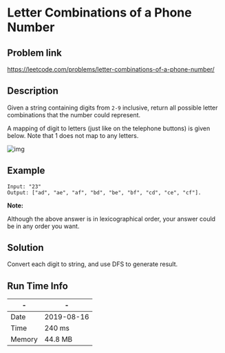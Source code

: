 #  Letter Combinations of a Phone Number

## Problem link
https://leetcode.com/problems/letter-combinations-of-a-phone-number/

## Description
Given a string containing digits from `2-9` inclusive, return all possible letter combinations that the number could represent.

A mapping of digit to letters (just like on the telephone buttons) is given below. Note that 1 does not map to any letters.

![img](http://upload.wikimedia.org/wikipedia/commons/thumb/7/73/Telephone-keypad2.svg/200px-Telephone-keypad2.svg.png)


## Example


```
Input: "23"
Output: ["ad", "ae", "af", "bd", "be", "bf", "cd", "ce", "cf"].
```
**Note:**

Although the above answer is in lexicographical order, your answer could be in any order you want.

## Solution
Convert each digit to string, and use DFS to generate result.


## Run Time Info

\- | \-
------------ | -------------
Date | 2019-08-16
Time | 240	ms
Memory | 44.8 MB


